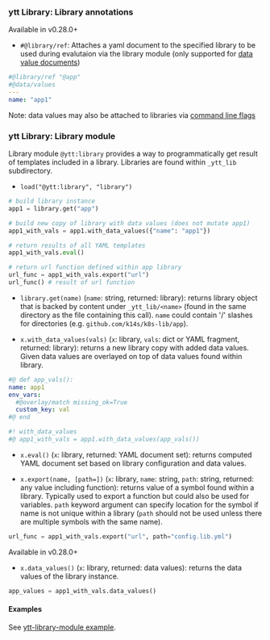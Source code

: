 ### ytt Library: Library annotations

Available in v0.28.0+

- `#@library/ref`: Attaches a yaml document to the specified library to be used during evalutaion via the library module (only supported for [data value documents](./ytt-data-values.md#defining-data-values))

```yaml
#@library/ref "@app"
#@data/values
---
name: "app1"
```

Note: data values may also be attached to libraries via [command line flags](ytt-data-values.md#overriding-library-data-values-via-command-line-flags)

### ytt Library: Library module

Library module `@ytt:library` provides a way to programmatically get result of templates included in a library. Libraries are found within `_ytt_lib` subdirectory.

- `load("@ytt:library", "library")`
```python
# build library instance
app1 = library.get("app")

# build new copy of library with data values (does not mutate app1)
app1_with_vals = app1.with_data_values({"name": "app1"})

# return results of all YAML templates
app1_with_vals.eval()

# return url function defined within app library
url_func = app1_with_vals.export("url")
url_func() # result of url function
```

- `library.get(name)` (`name`: string, returned: library): returns library object that is backed by content under `_ytt_lib/<name>` (found in the same directory as the file containing this call). `name` could contain '/' slashes for directories (e.g. `github.com/k14s/k8s-lib/app`).

- `x.with_data_values(vals)` (`x`: library, `vals`: dict or YAML fragment, returned: library): returns a new library copy with added data values. Given data values are overlayed on top of data values found within library.

```yaml
#@ def app_vals():
name: app1
env_vars:
  #@overlay/match missing_ok=True
  custom_key: val
#@ end

#! with_data_values 
#@ app1_with_vals = app1.with_data_values(app_vals())
```

- `x.eval()` (`x`: library, returned: YAML document set): returns computed YAML document set based on library configuration and data values.

- `x.export(name, [path=])` (`x`: library, `name`: string, `path`: string, returned: any value including function): returns value of a symbol found within a library. Typically used to export a function but could also be used for variables. `path` keyword argument can specify location for the symbol if name is not unique within a library (`path` should not be used unless there are multiple symbols with the same name).

```python
url_func = app1_with_vals.export("url", path="config.lib.yml")
```

Available in v0.28.0+

- `x.data_values()` (`x`: library, returned: data values): returns the data values of the library instance.

```python
app_values = app1_with_vals.data_values()
```


#### Examples

See [ytt-library-module example](../examples/playground/example-ytt-library-module).
